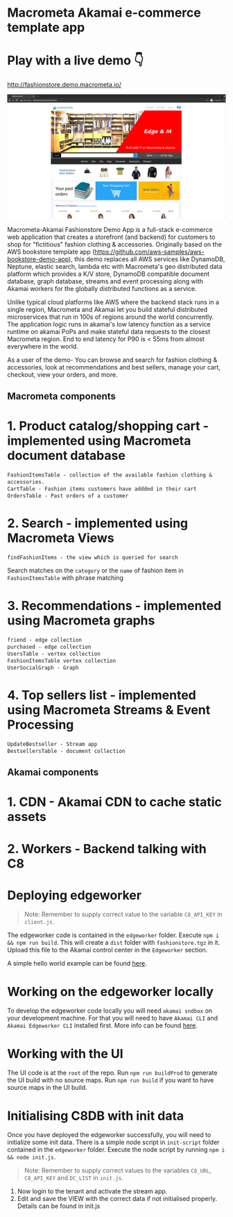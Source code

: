 # Macrometa Akamai e-commerce template app

# Play with a live demo 👇

http://fashionstore.demo.macrometa.io/

![Fasion store sample image](./ecommerce.png)

Macrometa-Akamai Fashionstore Demo App is a full-stack e-commerce web application that creates a storefront (and backend) for customers to shop for "fictitious" fashion clothing & accessories. Originally based on the AWS bookstore template app (https://github.com/aws-samples/aws-bookstore-demo-app), this demo replaces all AWS services like DynamoDB, Neptune, elastic search, lambda etc with Macrometa's geo distributed data platform which provides a K/V store, DynamoDB compatible document database, graph database, streams and event processing along with Akamai workers for the globally distributed functions as a service.

Unlike typical cloud platforms like AWS where the backend stack runs in a single region, Macrometa and Akamai let you build stateful distributed microservices that run in 100s of regions around the world concurrently. The application logic runs in akamai's low latency function as a service runtime on akamai PoPs and make stateful data requests to the closest Macrometa region. End to end latency for P90 is < 55ms from almost everywhere in the world.

As a user of the demo- You can browse and search for fashion clothing & accessories, look at recommendations and best sellers, manage your cart, checkout, view your orders, and more.

## Macrometa components

# 1. Product catalog/shopping cart - implemented using Macrometa document database

```
FashionItemsTable - collection of the available fashion clothing & accessories.
CartTable - Fashion items customers have addded in their cart
OrdersTable - Past orders of a customer
```

# 2. Search - implemented using Macrometa Views

```
findFashionItems - the view which is queried for search
```

Search matches on the `category` or the `name` of fashion item in `FashionItemsTable` with phrase matching

# 3. Recommendations - implemented using Macrometa graphs

```
friend - edge collection
purchased - edge collection
UsersTable - vertex collection
FashionItemsTable vertex collection
UserSocialGraph - Graph
```

# 4. Top sellers list - implemented using Macrometa Streams & Event Processing

```
UpdateBestseller - Stream app
BestsellersTable - document collection
```

## Akamai components

# 1. CDN - Akamai CDN to cache static assets

# 2. Workers - Backend talking with C8

# Deploying edgeworker

> Note: Remember to supply correct value to the variable `C8_API_KEY` in `client.js`.

The edgeworker code is contained in the `edgeworker` folder.
Execute `npm i && npm run build`. This will create a `dist` folder with `fashionstore.tgz` in it. Upload this file to the Akamai control center in the `Edgeworker` section.

A simple hello world example can be found [here](https://learn.akamai.com/en-us/webhelp/edgeworkers/edgeworkers-getting-started-guide/GUID-F8628BC2-8F3A-4E42-B215-DD650ACFF292.html).

# Working on the edgeworker locally

To develop the edgeworker code locally you will need `akamai sndbox` on your development machine. For that you will need to have `Akamai CLI` and `Akamai Edgeworker CLI` installed first.
More info can be found [here](https://developer.akamai.com/cli).

# Working with the UI
The UI code is at the `root` of the repo. Run `npm run buildProd` to generate the UI build with no source maps. Run `npm run build` if you want to have source maps in the UI build.

# Initialising C8DB with init data

Once you have deployed the edgeworker successfully, you will need to initialize some init data. There is a simple node script in `init-script` folder contained in the `edgeworker` folder. Execute the node script by running `npm i && node init.js`.

> Note: Remember to supply correct values to the variables `C8_URL`, `C8_API_KEY` and `DC_LIST` in `init.js`.

1. Now login to the tenant and activate the stream app.
2. Edit and save the VIEW with the correct data if not initialised properly. Details can be found in init.js